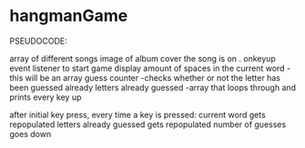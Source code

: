 # hangmanGame

PSEUDOCODE:

array of different songs
image of album cover the song is on
. onkeyup event listener to start game
display amount of spaces in the current word
  -this will be an array
guess counter
  -checks whether or not the letter has been guessed already
letters already guessed
  -array that loops through and prints every key up


  after initial key press, every time a key is pressed:
  current word gets repopulated
  letters already guessed gets repopulated
  number of guesses goes down
